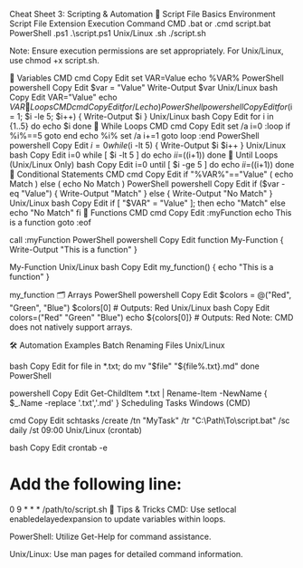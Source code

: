 Cheat Sheet 3: Scripting & Automation
📝 Script File Basics
Environment	Script File Extension	Execution Command
CMD	.bat or .cmd	script.bat
PowerShell	.ps1	.\script.ps1
Unix/Linux	.sh	./script.sh

Note: Ensure execution permissions are set appropriately. For Unix/Linux, use chmod +x script.sh.

🔧 Variables
CMD
cmd
Copy
Edit
set VAR=Value
echo %VAR%
PowerShell
powershell
Copy
Edit
$var = "Value"
Write-Output $var
Unix/Linux
bash
Copy
Edit
VAR="Value"
echo $VAR
🔁 Loops
CMD
cmd
Copy
Edit
for /L %%i in (1,1,5) do (
    echo %%i
)
PowerShell
powershell
Copy
Edit
for ($i = 1; $i -le 5; $i++) {
    Write-Output $i
}
Unix/Linux
bash
Copy
Edit
for i in {1..5}
do
    echo $i
done
🔄 While Loops
CMD
cmd
Copy
Edit
set /a i=0
:loop
if %i%==5 goto end
echo %i%
set /a i+=1
goto loop
:end
PowerShell
powershell
Copy
Edit
$i = 0
while ($i -lt 5) {
    Write-Output $i
    $i++
}
Unix/Linux
bash
Copy
Edit
i=0
while [ $i -lt 5 ]
do
    echo $i
    i=$((i+1))
done
🔂 Until Loops (Unix/Linux Only)
bash
Copy
Edit
i=0
until [ $i -ge 5 ]
do
    echo $i
    i=$((i+1))
done
🔀 Conditional Statements
CMD
cmd
Copy
Edit
if "%VAR%"=="Value" (
    echo Match
) else (
    echo No Match
)
PowerShell
powershell
Copy
Edit
if ($var -eq "Value") {
    Write-Output "Match"
} else {
    Write-Output "No Match"
}
Unix/Linux
bash
Copy
Edit
if [ "$VAR" = "Value" ]; then
    echo "Match"
else
    echo "No Match"
fi
🧩 Functions
CMD
cmd
Copy
Edit
:myFunction
echo This is a function
goto :eof

call :myFunction
PowerShell
powershell
Copy
Edit
function My-Function {
    Write-Output "This is a function"
}

My-Function
Unix/Linux
bash
Copy
Edit
my_function() {
    echo "This is a function"
}

my_function
🗂️ Arrays
PowerShell
powershell
Copy
Edit
$colors = @("Red", "Green", "Blue")
$colors[0]  # Outputs: Red
Unix/Linux
bash
Copy
Edit
colors=("Red" "Green" "Blue")
echo ${colors[0]}  # Outputs: Red
Note: CMD does not natively support arrays.

🛠️ Automation Examples
Batch Renaming Files
Unix/Linux

bash
Copy
Edit
for file in *.txt; do
    mv "$file" "${file%.txt}.md"
done
PowerShell

powershell
Copy
Edit
Get-ChildItem *.txt | Rename-Item -NewName { $_.Name -replace '.txt','.md' }
Scheduling Tasks
Windows (CMD)

cmd
Copy
Edit
schtasks /create /tn "MyTask" /tr "C:\Path\To\script.bat" /sc daily /st 09:00
Unix/Linux (crontab)

bash
Copy
Edit
crontab -e
# Add the following line:
0 9 * * * /path/to/script.sh
📌 Tips & Tricks
CMD: Use setlocal enabledelayedexpansion to update variables within loops.

PowerShell: Utilize Get-Help for command assistance.

Unix/Linux: Use man pages for detailed command information.

